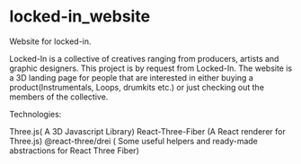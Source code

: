 # locked-in_website
 Website for locked-in.

 Locked-In is a collective of creatives ranging from producers, artists and graphic designers. This project is by request from Locked-In.
 The website is a 3D landing page for people that are interested in either buying a product(Instrumentals, Loops, drumkits etc.) or just checking out the members of the collective.

 Technologies:

 Three.js( A 3D Javascript Library)
 React-Three-Fiber (A React renderer for Three.js)
 @react-three/drei ( Some useful helpers and ready-made abstractions for React Three Fiber)

